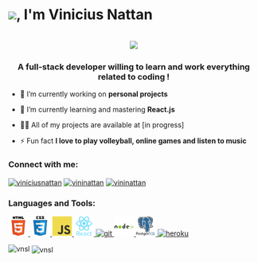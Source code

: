 <h1><img src="https://media.giphy.com/media/MeJgB3yMMwIaHmKD4z/giphy.gif" width="15%" />, I'm Vinicius Nattan </h1>

<h2 align="center"><img align="center" src="https://media.giphy.com/media/l4FGjdn5AJxRcAjVC/giphy.gif" /></h2>
<h3 align="center">A full-stack developer willing to learn and work everything related to coding !</h3>

- 🔭 I’m currently working on **personal projects**

- 🌱 I’m currently learning and mastering **React.js**

- 👨‍💻 All of my projects are available at [in progress]

- ⚡ Fun fact **I love to play volleyball, online games and listen to music**

<h3 align="left">Connect with me:</h3>
<p align="left">
<a href="https://linkedin.com/in/viniciusnattan" target="blank"><img align="center" src="https://raw.githubusercontent.com/rahuldkjain/github-profile-readme-generator/master/src/images/icons/Social/linked-in-alt.svg" alt="viniciusnattan" height="30" width="40" /></a>
<a href="https://instagram.com/vininattan" target="blank"><img align="center" src="https://raw.githubusercontent.com/rahuldkjain/github-profile-readme-generator/master/src/images/icons/Social/instagram.svg" alt="vininattan" height="30" width="40" /></a>
<a href="https://github.com/vnsl" target="blank"><img align="center" src="https://raw.githubusercontent.com/rahuldkjain/github-profile-readme-generator/master/src/images/icons/Social/github.svg" alt="vininattan" height="30" width="40" /></a>
</p>

<h3 align="left">Languages and Tools:</h3>
<p align="left"> <a href="https://www.w3schools.com/css/" target="_blank">
<img src="https://raw.githubusercontent.com/devicons/devicon/master/icons/html5/html5-original-wordmark.svg" alt="html5" width="40" height="40"/> </a> <a href="https://developer.mozilla.org/en-US/docs/Web/JavaScript" target="_blank">
<img src="https://raw.githubusercontent.com/devicons/devicon/master/icons/css3/css3-original-wordmark.svg" alt="css3" width="40" height="40"/> </a> <a href="https://git-scm.com/" target="_blank"> 
<img src="https://raw.githubusercontent.com/devicons/devicon/master/icons/javascript/javascript-original.svg" alt="javascript" width="40" height="40"/> </a> <a href="https://nodejs.org" target="_blank">
<img src="https://raw.githubusercontent.com/devicons/devicon/master/icons/react/react-original-wordmark.svg" alt="react" width="40" height="40"/>
<img src="https://www.vectorlogo.zone/logos/git-scm/git-scm-icon.svg" alt="git" width="40" height="40"/> </a> <a href="https://heroku.com" target="_blank">   
<img src="https://raw.githubusercontent.com/devicons/devicon/master/icons/nodejs/nodejs-original-wordmark.svg" alt="nodejs" width="40" height="40"/> </a> <a href="https://www.postgresql.org" target="_blank"> 
<img src="https://raw.githubusercontent.com/devicons/devicon/master/icons/postgresql/postgresql-original-wordmark.svg" alt="postgresql" width="40" height="40"/> </a> <a href="https://reactjs.org/" target="_blank"> 
<img src="https://www.vectorlogo.zone/logos/heroku/heroku-icon.svg" alt="heroku" width="40" height="40"/> </a> <a href="https://www.w3.org/html/" target="_blank"> 
 </a> </p>

<p><img align="left" src="https://github-readme-stats.vercel.app/api/top-langs?username=vnsl&show_icons=true&locale=en&layout=compact" alt="vnsl" /></p>

<p>&nbsp;<img align="center" src="https://github-readme-stats.vercel.app/api?username=vnsl&show_icons=true&locale=en" alt="vnsl" /></p>
